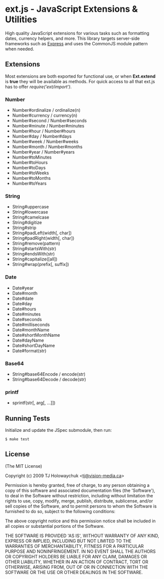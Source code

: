 
# ext.js - JavaScript Extensions &amp; Utilities

High quality JavaScript extensions for various tasks such as 
formatting dates, currency helpers, and more. This library targets
server-side frameworks such as [Express](http://github.com/visionmedia/express) and
uses the CommonJS module pattern when needed.

## Extensions

Most extensions are both exported for functional use, or when **Ext.extend** is **true**
they will be available as methods. For quick access to all that ext.js has to offer *require('ext/import')*.

### Number
  
  * Number#ordinalize / ordinalize(n)
  * Number#currency   / currency(n)
  * Number#second     / Number#seconds
  * Number#minute     / Number#minutes
  * Number#hour       / Number#hours
  * Number#day        / Number#days
  * Number#week       / Number#weeks
  * Number#month      / Number#months
  * Number#year       / Number#years
  * Number#toMinutes
  * Number#toHours
  * Number#toDays
  * Number#toWeeks
  * Number#toMonths
  * Number#toYears

### String

  * String#uppercase
  * String#lowercase
  * String#camelcase
  * String#digitize
  * String#strip
  * String#padLeft(width[, char])
  * String#padRight(width[, char])
  * String#remove(pattern)
  * String#startsWith(str)
  * String#endsWith(str)
  * String#capitalize([all])
  * String#wrap(prefix[, suffix])
  
### Date

  * Date#year
  * Date#month
  * Date#date
  * Date#day
  * Date#hours
  * Date#minutes
  * Date#seconds
  * Date#milliseconds
  * Date#monthName
  * Date#shortMonthName
  * Date#dayName
  * Date#shortDayName
  * Date#format(str)
  
### Base64
  
  * String#base64Encode / encode(str)
  * String#base64Decode / decode(str)
  
### printf
  
  * sprintf(str[, arg[, ...]])

## Running Tests

Initialize and update the JSpec submodule, then run:

    $ make test

## License 

(The MIT License)

Copyright (c) 2009 TJ Holowaychuk &lt;tj@vision-media.ca&gt;

Permission is hereby granted, free of charge, to any person obtaining
a copy of this software and associated documentation files (the
'Software'), to deal in the Software without restriction, including
without limitation the rights to use, copy, modify, merge, publish,
distribute, sublicense, and/or sell copies of the Software, and to
permit persons to whom the Software is furnished to do so, subject to
the following conditions:

The above copyright notice and this permission notice shall be
included in all copies or substantial portions of the Software.

THE SOFTWARE IS PROVIDED 'AS IS', WITHOUT WARRANTY OF ANY KIND,
EXPRESS OR IMPLIED, INCLUDING BUT NOT LIMITED TO THE WARRANTIES OF
MERCHANTABILITY, FITNESS FOR A PARTICULAR PURPOSE AND NONINFRINGEMENT.
IN NO EVENT SHALL THE AUTHORS OR COPYRIGHT HOLDERS BE LIABLE FOR ANY
CLAIM, DAMAGES OR OTHER LIABILITY, WHETHER IN AN ACTION OF CONTRACT,
TORT OR OTHERWISE, ARISING FROM, OUT OF OR IN CONNECTION WITH THE
SOFTWARE OR THE USE OR OTHER DEALINGS IN THE SOFTWARE.
